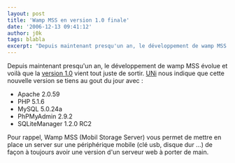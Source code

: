 ```yaml
---
layout: post
title: 'Wamp MSS en version 1.0 finale'
date: '2006-12-13 09:41:12'
author: j0k
tags: blabla
excerpt: "Depuis maintenant presqu'un an, le développement de wamp MSS évolue et voilà que la [version 1.0](http://www.uni-d.net/index.php?s=proj&amp;id=3) vient tout juste de sortir.     \n[UNi](http://www.j0k3r.net/forum/wamp-mobile-storage-beta-2-144.htm#5409) nous indique que cette nouvelle version se tiens au gout du jour avec :   * Apache 2.0.59       …"
---
```


Depuis maintenant presqu'un an, le développement de wamp MSS évolue et voilà que la [version 1.0](http://www.uni-d.net/index.php?s=proj&amp;id=3) vient tout juste de sortir.
[UNi](http://www.j0k3r.net/forum/wamp-mobile-storage-beta-2-144.htm#5409) nous indique que cette nouvelle version se tiens au gout du jour avec :
* Apache 2.0.59
* PHP 5.1.6
* MySQL 5.0.24a
* PhPMyAdmin 2.9.2
* SQLiteManager 1.2.0 RC2

Pour rappel, Wamp MSS (Mobil Storage Server) vous permet de mettre en place un server sur une périphérique mobile (clé usb, disque dur ...) de façon à toujours avoir une version d'un serveur web à porter de main.
